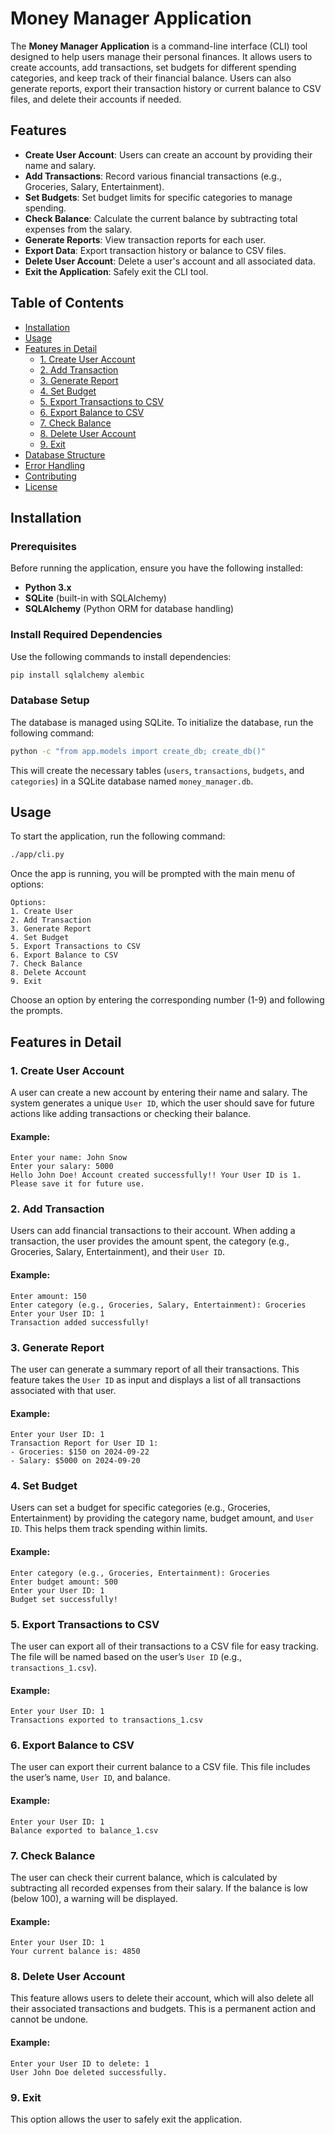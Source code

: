 # Money Manager Application

The **Money Manager Application** is a command-line interface (CLI) tool designed to help users manage their personal finances. It allows users to create accounts, add transactions, set budgets for different spending categories, and keep track of their financial balance. Users can also generate reports, export their transaction history or current balance to CSV files, and delete their accounts if needed.

## Features

- **Create User Account**: Users can create an account by providing their name and salary.
- **Add Transactions**: Record various financial transactions (e.g., Groceries, Salary, Entertainment).
- **Set Budgets**: Set budget limits for specific categories to manage spending.
- **Check Balance**: Calculate the current balance by subtracting total expenses from the salary.
- **Generate Reports**: View transaction reports for each user.
- **Export Data**: Export transaction history or balance to CSV files.
- **Delete User Account**: Delete a user's account and all associated data.
- **Exit the Application**: Safely exit the CLI tool.

## Table of Contents

- [Installation](#installation)
- [Usage](#usage)
- [Features in Detail](#features-in-detail)
  - [1. Create User Account](#1-create-user-account)
  - [2. Add Transaction](#2-add-transaction)
  - [3. Generate Report](#3-generate-report)
  - [4. Set Budget](#4-set-budget)
  - [5. Export Transactions to CSV](#5-export-transactions-to-csv)
  - [6. Export Balance to CSV](#6-export-balance-to-csv)
  - [7. Check Balance](#7-check-balance)
  - [8. Delete User Account](#8-delete-user-account)
  - [9. Exit](#9-exit)
- [Database Structure](#database-structure)
- [Error Handling](#error-handling)
- [Contributing](#contributing)
- [License](#license)

## Installation

### Prerequisites
Before running the application, ensure you have the following installed:
- **Python 3.x**
- **SQLite** (built-in with SQLAlchemy)
- **SQLAlchemy** (Python ORM for database handling)

### Install Required Dependencies
Use the following commands to install dependencies:
```bash
pip install sqlalchemy alembic
```

### Database Setup
The database is managed using SQLite. To initialize the database, run the following command:
```bash
python -c "from app.models import create_db; create_db()"
```
This will create the necessary tables (`users`, `transactions`, `budgets`, and `categories`) in a SQLite database named `money_manager.db`.

## Usage

To start the application, run the following command:
```bash
./app/cli.py
```

Once the app is running, you will be prompted with the main menu of options:

```
Options:
1. Create User
2. Add Transaction
3. Generate Report
4. Set Budget
5. Export Transactions to CSV
6. Export Balance to CSV
7. Check Balance
8. Delete Account
9. Exit
```

Choose an option by entering the corresponding number (1-9) and following the prompts.

## Features in Detail

### 1. Create User Account
A user can create a new account by entering their name and salary. The system generates a unique `User ID`, which the user should save for future actions like adding transactions or checking their balance.

#### Example:
```
Enter your name: John Snow
Enter your salary: 5000
Hello John Doe! Account created successfully!! Your User ID is 1. Please save it for future use.
```

### 2. Add Transaction
Users can add financial transactions to their account. When adding a transaction, the user provides the amount spent, the category (e.g., Groceries, Salary, Entertainment), and their `User ID`.

#### Example:
```
Enter amount: 150
Enter category (e.g., Groceries, Salary, Entertainment): Groceries
Enter your User ID: 1
Transaction added successfully!
```

### 3. Generate Report
The user can generate a summary report of all their transactions. This feature takes the `User ID` as input and displays a list of all transactions associated with that user.

#### Example:
```
Enter your User ID: 1
Transaction Report for User ID 1:
- Groceries: $150 on 2024-09-22
- Salary: $5000 on 2024-09-20
```

### 4. Set Budget
Users can set a budget for specific categories (e.g., Groceries, Entertainment) by providing the category name, budget amount, and `User ID`. This helps them track spending within limits.

#### Example:
```
Enter category (e.g., Groceries, Entertainment): Groceries
Enter budget amount: 500
Enter your User ID: 1
Budget set successfully!
```

### 5. Export Transactions to CSV
The user can export all of their transactions to a CSV file for easy tracking. The file will be named based on the user’s `User ID` (e.g., `transactions_1.csv`).

#### Example:
```
Enter your User ID: 1
Transactions exported to transactions_1.csv
```

### 6. Export Balance to CSV
The user can export their current balance to a CSV file. This file includes the user’s name, `User ID`, and balance.

#### Example:
```
Enter your User ID: 1
Balance exported to balance_1.csv
```

### 7. Check Balance
The user can check their current balance, which is calculated by subtracting all recorded expenses from their salary. If the balance is low (below 100), a warning will be displayed.

#### Example:
```
Enter your User ID: 1
Your current balance is: 4850
```

### 8. Delete User Account
This feature allows users to delete their account, which will also delete all their associated transactions and budgets. This is a permanent action and cannot be undone.

#### Example:
```
Enter your User ID to delete: 1
User John Doe deleted successfully.
```

### 9. Exit
This option allows the user to safely exit the application.
